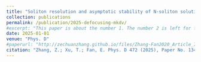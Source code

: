 ```yaml
---
title: "Soliton resolution and asymptotic stability of N-soliton solutions for the defocusing mKdV equation with a non-vanishing background"
collection: publications
permalink: /publication/2025-defocusing-mkdv/
#excerpt: "This paper is about the number 1. The number 2 is left for future work."
date: 2025-01-01
venue: "Phys. D"
#paperurl: "http://zechuanzhang.github.io/files/Zhang-Fan2020_Article_InverseScatteringTransformForT.pdf"
citation: "Zhang, Z.; Xu, T.; Fan, E. Phys. D 472 (2025), Paper No. 134526, 18 pp."
---
```


